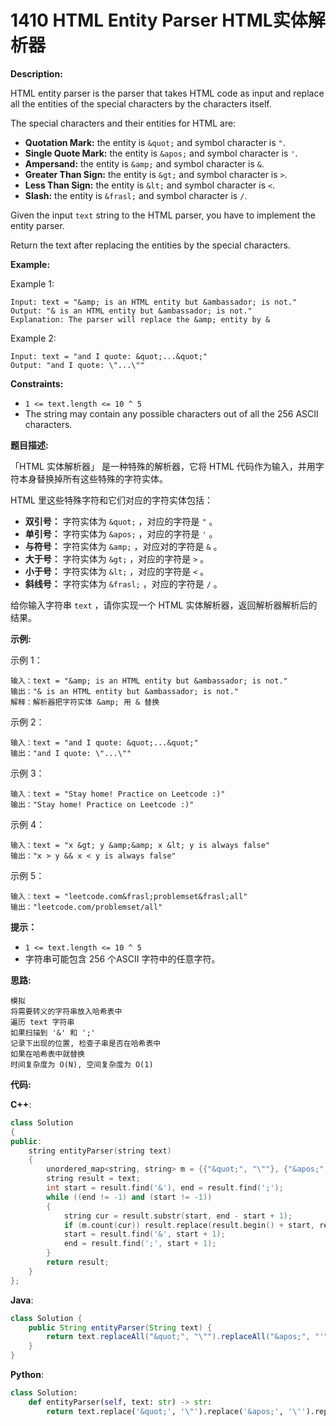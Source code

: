 # 1410 HTML Entity Parser HTML实体解析器

__Description:__

HTML entity parser is the parser that takes HTML code as input and replace all the entities of the special characters by the characters itself.

The special characters and their entities for HTML are:

- __Quotation Mark:__ the entity is `&quot;` and symbol character is `"`.
- __Single Quote Mark:__ the entity is `&apos;` and symbol character is `'`.
- __Ampersand:__ the entity is `&amp;` and symbol character is `&`.
- __Greater Than Sign:__ the entity is `&gt;` and symbol character is `>`.
- __Less Than Sign:__ the entity is `&lt;` and symbol character is `<`.
- __Slash:__ the entity is `&frasl;` and symbol character is `/`.

Given the input `text` string to the HTML parser, you have to implement the entity parser.

Return the text after replacing the entities by the special characters.

__Example:__

Example 1:

```text
Input: text = "&amp; is an HTML entity but &ambassador; is not."
Output: "& is an HTML entity but &ambassador; is not."
Explanation: The parser will replace the &amp; entity by &
```

Example 2:

```text
Input: text = "and I quote: &quot;...&quot;"
Output: "and I quote: \"...\""
```

__Constraints:__

- `1 <= text.length <= 10 ^ 5`
- The string may contain any possible characters out of all the 256 ASCII characters.

__题目描述:__

「HTML 实体解析器」 是一种特殊的解析器，它将 HTML 代码作为输入，并用字符本身替换掉所有这些特殊的字符实体。

HTML 里这些特殊字符和它们对应的字符实体包括：

- __双引号：__ 字符实体为 `&quot;` ，对应的字符是 `"` 。
- __单引号：__ 字符实体为 `&apos;` ，对应的字符是 `'` 。
- __与符号：__ 字符实体为 `&amp;` ，对应对的字符是 `&` 。
- __大于号：__ 字符实体为 `&gt;` ，对应的字符是 `>` 。
- __小于号：__ 字符实体为 `&lt;` ，对应的字符是 `<` 。
- __斜线号：__ 字符实体为 `&frasl;` ，对应的字符是 `/` 。

给你输入字符串 `text` ，请你实现一个 HTML 实体解析器，返回解析器解析后的结果。

__示例:__

示例 1：

```text
输入：text = "&amp; is an HTML entity but &ambassador; is not."
输出："& is an HTML entity but &ambassador; is not."
解释：解析器把字符实体 &amp; 用 & 替换
```

示例 2：

```text
输入：text = "and I quote: &quot;...&quot;"
输出："and I quote: \"...\""
```

示例 3：

```text
输入：text = "Stay home! Practice on Leetcode :)"
输出："Stay home! Practice on Leetcode :)"
```

示例 4：

```text
输入：text = "x &gt; y &amp;&amp; x &lt; y is always false"
输出："x > y && x < y is always false"
```

示例 5：

```text
输入：text = "leetcode.com&frasl;problemset&frasl;all"
输出："leetcode.com/problemset/all"
```

__提示：__

- `1 <= text.length <= 10 ^ 5`
- 字符串可能包含 256 个ASCII 字符中的任意字符。

__思路:__

```text
模拟
将需要转义的字符串放入哈希表中
遍历 text 字符串
如果扫描到 '&' 和 ';'
记录下出现的位置, 检查子串是否在哈希表中
如果在哈希表中就替换
时间复杂度为 O(N), 空间复杂度为 O(1)
```

__代码:__

__C++__:

```C++
class Solution 
{
public:
    string entityParser(string text) 
    {
        unordered_map<string, string> m = {{"&quot;", "\""}, {"&apos;", "'"}, {"&amp;", "&"}, {"&gt;", ">"}, {"&lt;", "<"}, {"&frasl;", "/"}};
        string result = text;
        int start = result.find('&'), end = result.find(';');
        while ((end != -1) and (start != -1)) 
        {
            string cur = result.substr(start, end - start + 1);
            if (m.count(cur)) result.replace(result.begin() + start, result.begin() + end + 1, m[cur]);
            start = result.find('&', start + 1);
            end = result.find(';', start + 1);
        }
        return result;
    }
};
```

__Java__:

```Java
class Solution {
    public String entityParser(String text) {
        return text.replaceAll("&quot;", "\"").replaceAll("&apos;", "'").replaceAll("&gt;", ">").replaceAll("&lt;", "<").replaceAll("&frasl;", "/").replaceAll("&amp;", "&");
    }
}
```

__Python__:

```Python
class Solution:
    def entityParser(self, text: str) -> str:
        return text.replace('&quot;', '\"').replace('&apos;', '\'').replace('&gt;', '>').replace('&lt;', '<').replace('&frasl;', '/').replace('&amp;', '&')
```
